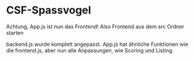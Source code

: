 # CSF-Spassvogel

Achtung, App.js ist nun das Frontend! 
Also Frontend aus dem src Ordner starten

backend.js wurde komplett angepasst.
App.js hat ähnliche Funktionen wie die frontend.js, aber nun alle Anpassungen, wie Scoring und Listing. 